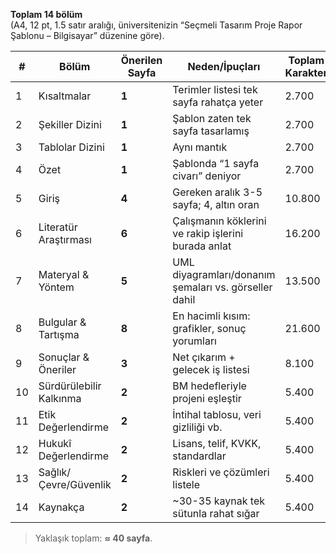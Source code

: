 **Toplam 14 bölüm**  
(A4, 12 pt, 1.5 satır aralığı, üniversitenizin “Seçmeli Tasarım Proje Rapor Şablonu – Bilgisayar” düzenine göre).




|#|Bölüm|Önerilen Sayfa|Neden/İpuçları|Toplam Karakter|`.md` Sayısı|Karakter / `.md`|
|---|---|---|---|---|---|---|
|1|Kısaltmalar|**1**|Terimler listesi tek sayfa rahatça yeter|2.700|2|1.350|
|2|Şekiller Dizini|**1**|Şablon zaten tek sayfa tasarlamış|2.700|2|1.350|
|3|Tablolar Dizini|**1**|Aynı mantık|2.700|2|1.350|
|4|Özet|**1**|Şablonda “1 sayfa civarı” deniyor|2.700|2|1.350|
|5|Giriş|**4**|Gereken aralık 3-5 sayfa; 4, altın oran|10.800|5|2.160|
|6|Literatür Araştırması|**6**|Çalışmanın köklerini ve rakip işlerini burada anlat|16.200|7|2.314|
|7|Materyal & Yöntem|**5**|UML diyagramları/donanım şemaları vs. görseller dahil|13.500|6|2.250|
|8|Bulgular & Tartışma|**8**|En hacimli kısım: grafikler, sonuç yorumları|21.600|9|2.400|
|9|Sonuçlar & Öneriler|**3**|Net çıkarım + gelecek iş listesi|8.100|4|2.025|
|10|Sürdürülebilir Kalkınma|**2**|BM hedefleriyle projeni eşleştir|5.400|3|1.800|
|11|Etik Değerlendirme|**2**|İntihal tablosu, veri gizliliği vb.|5.400|3|1.800|
|12|Hukukî Değerlendirme|**2**|Lisans, telif, KVKK, standardlar|5.400|3|1.800|
|13|Sağlık/Çevre/Güvenlik|**2**|Riskleri ve çözümleri listele|5.400|3|1.800|
|14|Kaynakça|**2**|~30-35 kaynak tek sütunla rahat sığar|5.400|3|1.800|


> Yaklaşık toplam: **≈ 40 sayfa**.
